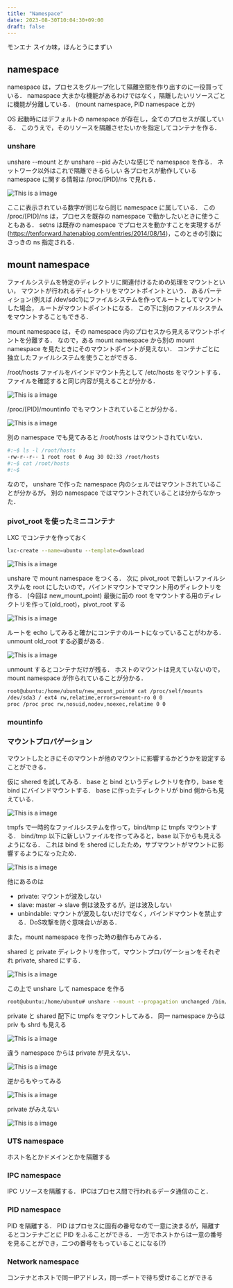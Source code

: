 ```yaml
---
title: "Namespace"
date: 2023-08-30T10:04:30+09:00
draft: false
---
```


モンエナ スイカ味，ほんとうにまずい

## namespace

namespace は，プロセスをグループ化して隔離空間を作り出すのに一役買っている．
namaspace 大まかな機能があるわけではなく，隔離したいリソースごとに機能が分離している．
(mount namespace, PID namespace とか)

OS 起動時にはデフォルトの namespace が存在し，全てのプロセスが属している．
このうえで，そのリソースを隔離させたいかを指定してコンテナを作る．

### unshare

unshare --mount とか unshare --pid みたいな感じで namespace を作る．
ネットワーク以外はこれで隔離できるらしい
各プロセスが動作している namespace に関する情報は /proc/[PID]/ns で見れる．

![This is a image](/images/proc.png)

ここに表示されている数字が同じなら同じ namespace に属している．
この /proc/[PID]/ns は，プロセスを既存の namespace で動かしたいときに使うこともある．
setns は既存の namespace でプロセスを動かすことを実現するが(<https://tenforward.hatenablog.com/entries/2014/08/14>)，このときの引数にさっきの ns 指定される．


## mount namespace

ファイルシステムを特定のディレクトリに関連付けるための処理をマウントといい，
マウントが行われるディレクトリをマウントポイントという．
あるパーティション(例えば /dev/sdc1)にファイルシステムを作ってルートとしてマウントした場合，
ルートがマウントポイントになる．
この下に別のファイルシステムをマウントすることもできる．

mount namespace は，その namespace 内のプロセスから見えるマウントポイントを分離する．
なので，ある mount namespace から別の mount namespace を見たときにそのマウントポイントが見えない．
コンテナごとに独立したファイルシステムを使うことができる．

/root/hosts ファイルをバインドマウント先として /etc/hosts をマウントする．
ファイルを確認すると同じ内容が見えることが分かる．

![This is a image](/images/mount.png)

/proc/[PID]/mountinfo でもマウントされていることが分かる．

![This is a image](/images/mount2.png)

別の namespace でも見てみると /root/hosts はマウントされていない．

```bash
#:~$ ls -l /root/hosts
-rw-r--r-- 1 root root 0 Aug 30 02:33 /root/hosts
#:~$ cat /root/hosts
#:~$
```

なので， unshare で作った namespace 内のシェルではマウントされていることが分かるが，
別の namespace ではマウントされていることは分からなかった．

### pivot_root を使ったミニコンテナ

LXC でコンテナを作っておく

```bash
lxc-create --name=ubuntu --template=download
```

![This is a image](/images/rootfs.png)

unshare で mount namespace をつくる．
次に pivot_root で新しいファイルシステムを root にしたいので，バインドマウントでマウント用のディレクトリを作る．
(今回は new_mount_point)
最後に前の root をマウントする用のディレクトリを作って(old_root)，pivot_root する

![This is a image](/images/rootfs2.png)

ルートを echo してみると確かにコンテナのルートになっていることがわかる．
unmount old_root する必要がある．

![This is a image](/images/rootfs3.png)

unmount するとコンテナだけが残る．
ホストのマウントは見えていないので，mount namespace が作られていることが分かる．

```bash
root@ubuntu:/home/ubuntu/new_mount_point# cat /proc/self/mounts
/dev/sda3 / ext4 rw,relatime,errors=remount-ro 0 0
proc /proc proc rw,nosuid,nodev,noexec,relatime 0 0
```

### mountinfo

### マウントプロパゲーション

マウントしたときにそのマウントが他のマウントに影響するかどうかを設定することができる．

仮に shered を試してみる．
base と bind というディレクトリを作り，base を bind にバインドマウントする．
base に作ったディレクトリが bind 側からも見えている．

![This is a image](/images/bind.png)

tmpfs で一時的なファイルシステムを作って，bind/tmp に tmpfs マウントする．
bind/tmp 以下に新しいファイルを作ってみると，base 以下からも見えるようになる．
これは bind を shered にしたため，サブマウントがマウントに影響するようになったため．

![This is a image](/images/bind2.png)

他にあるのは

- private: マウントが波及しない
- slave: master -> slave 側は波及するが，逆は波及しない
- unbindable: マウントが波及しないだけでなく，バインドマウントを禁止する．DoS攻撃を防ぐ意味合いがある．

また，mount namespace を作った時の動作もみてみる．

shared と private ディレクトリを作って，マウントプロパゲーションをそれぞれ private, shared にする．

![This is a image](/images/mount3.png)

この上で unshare して namespace を作る

```bash
root@ubuntu:/home/ubuntu# unshare --mount --propagation unchanged /bin/bash
```

private と shared 配下に tmpfs をマウントしてみる．
同一 namespace からは priv も shrd も見える

![This is a image](/images/mount4.png)

違う namespace からは private が見えない．

![This is a image](/images/mount5.png)

逆からもやってみる

![This is a image](/images/mount6.png)

private がみえない

![This is a image](/images/mount7.png)

### UTS namespace

ホスト名とかドメインとかを隔離する

### IPC namespace

IPC リソースを隔離する．
IPCはプロセス間で行われるデータ通信のこと．

### PID namespace

PID を隔離する．
PID はプロセスに固有の番号なので一意に決まるが，隔離するとコンテナごとに PID をふることができる．
一方でホストからは一意の番号を見ることができ，二つの番号をもっていることになる(?)

### Network namespace

コンテナとホストで同一IPアドレス，同一ポートで待ち受けることができる
